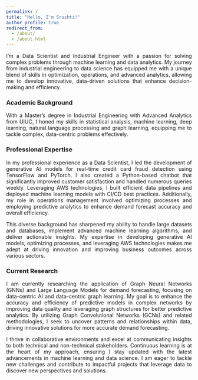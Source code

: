 ```yaml
---
permalink: /
title: "Hello, I'm Srushti!"
author_profile: true
redirect_from: 
  - /about/
  - /about.html
---
```



<p align="justify">
I’m a Data Scientist and Industrial Engineer with a passion for solving complex problems through machine learning and data analytics. My journey from industrial engineering to data science has equipped me with a unique blend of skills in optimization, operations, and advanced analytics, allowing me to develop innovative, data-driven solutions that enhance decision-making and efficiency.
</p>

### **Academic Background**
<p align="justify">
With a Master’s degree in Industrial Engineering with Advanced Analytics from UIUC, I honed my skills in statistical analysis, machine learning, deep learning, natural language processing and graph learning, equipping me to tackle complex, data-centric problems effectively.
</p>

### **Professional Expertise**
<p align="justify">
In my professional experience as a Data Scientist, I led the development of generative AI models for real-time credit card fraud detection using TensorFlow and PyTorch. I also created a Python-based chatbot that significantly improved customer satisfaction and handled numerous queries weekly. Leveraging AWS technologies, I built efficient data pipelines and deployed machine learning models with CI/CD best practices. Additionally, my role in operations management involved optimizing processes and employing predictive analytics to enhance demand forecast accuracy and overall efficiency.
</p>

<p align="justify">
This diverse background has sharpened my ability to handle large datasets and databases, implement advanced machine learning algorithms, and deliver actionable insights. My expertise in developing generative AI models, optimizing processes, and leveraging AWS technologies makes me adept at driving innovation and improving business outcomes across various sectors.
</p>

### **Current Research**
<p align="justify">
I am currently researching the application of Graph Neural Networks (GNNs) and Large Language Models for demand forecasting, focusing on data-centric AI and data-centric graph learning. My goal is to enhance the accuracy and efficiency of predictive models in complex networks by improving data quality and leveraging graph structures for better predictive analytics. By utilizing Graph Convolutional Networks (GCNs) and related methodologies, I seek to uncover patterns and relationships within data, driving innovative solutions for more accurate demand forecasting.
</p>

<p align="justify">
I thrive in collaborative environments and excel at communicating insights to both technical and non-technical stakeholders. Continuous learning is at the heart of my approach, ensuring I stay updated with the latest advancements in machine learning and data science. I am eager to tackle new challenges and contribute to impactful projects that leverage data to discover new perspectives and solutions.
</p>


